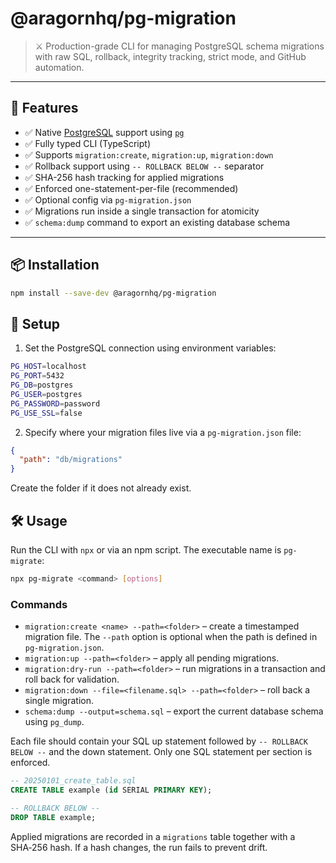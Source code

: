 # @aragornhq/pg-migration

> ⚔️ Production-grade CLI for managing PostgreSQL schema migrations with raw SQL, rollback, integrity tracking, strict mode, and GitHub automation.

---

## 🚀 Features

- ✅ Native [PostgreSQL](https://www.postgresql.org/) support using [`pg`](https://www.npmjs.com/package/pg)
- ✅ Fully typed CLI (TypeScript)
- ✅ Supports `migration:create`, `migration:up`, `migration:down`
- ✅ Rollback support using `-- ROLLBACK BELOW --` separator
- ✅ SHA-256 hash tracking for applied migrations
- ✅ Enforced one-statement-per-file (recommended)
- ✅ Optional config via `pg-migration.json`
- ✅ Migrations run inside a single transaction for atomicity
- ✅ `schema:dump` command to export an existing database schema

---

## 📦 Installation

```bash
npm install --save-dev @aragornhq/pg-migration
```

## 🔧 Setup

1. Set the PostgreSQL connection using environment variables:

```bash
PG_HOST=localhost
PG_PORT=5432
PG_DB=postgres
PG_USER=postgres
PG_PASSWORD=password
PG_USE_SSL=false
```

2. Specify where your migration files live via a `pg-migration.json` file:

```json
{
  "path": "db/migrations"
}
```

Create the folder if it does not already exist.

## 🛠️ Usage

Run the CLI with `npx` or via an npm script. The executable name is `pg-migrate`:

```bash
npx pg-migrate <command> [options]
```

### Commands

- `migration:create <name> --path=<folder>` – create a timestamped migration file. The `--path` option is optional when the path is defined in `pg-migration.json`.
- `migration:up --path=<folder>` – apply all pending migrations.
- `migration:dry-run --path=<folder>` – run migrations in a transaction and roll back for validation.
- `migration:down --file=<filename.sql> --path=<folder>` – roll back a single migration.
- `schema:dump --output=schema.sql` – export the current database schema using `pg_dump`.

Each file should contain your SQL up statement followed by `-- ROLLBACK BELOW --` and the down statement. Only one SQL statement per section is enforced.

```sql
-- 20250101_create_table.sql
CREATE TABLE example (id SERIAL PRIMARY KEY);

-- ROLLBACK BELOW --
DROP TABLE example;
```

Applied migrations are recorded in a `migrations` table together with a SHA‑256 hash. If a hash changes, the run fails to prevent drift.
